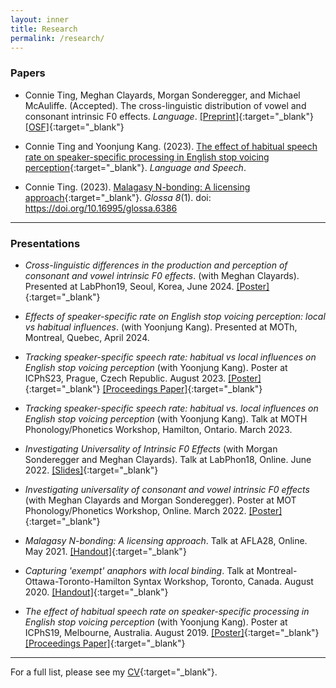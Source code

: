 ```yaml
---
layout: inner
title: Research
permalink: /research/
---
```


### Papers

- Connie Ting, Meghan Clayards, Morgan Sonderegger, and Michael McAuliffe. (Accepted). The cross-linguistic distribution of vowel and consonant intrinsic F0 effects. _Language_. [[Preprint]](https://osf.io/preprints/psyarxiv/64nhs){:target="_blank"} [[OSF]](https://osf.io/ehs6d/){:target="_blank"}

- Connie Ting and Yoonjung Kang. (2023). [The effect of habitual speech rate on speaker-specific processing in English stop voicing perception](https://journals.sagepub.com/doi/10.1177/00238309231188078){:target="_blank"}. _Language and Speech_.

- Connie Ting. (2023). [Malagasy N-bonding: A licensing approach](https://www.glossa-journal.org/article/id/6386/){:target="_blank"}. _Glossa 8_(1). doi: https://doi.org/10.16995/glossa.6386

***

### Presentations  

- *Cross-linguistic differences in the production and perception of consonant and vowel intrinsic F0 effects*. (with Meghan Clayards). Presented at LabPhon19, Seoul, Korea, June 2024. [[Poster]](){:target="_blank"}

- *Effects of speaker-specific rate on English stop voicing perception: local vs habitual influences*. (with Yoonjung Kang). Presented at MOTh, Montreal, Quebec, April 2024.

- *Tracking speaker-specific speech rate: habitual vs local influences on English stop voicing perception* (with Yoonjung Kang). Poster at ICPhS23, Prague, Czech Republic. August 2023. [[Poster]](ICPhS23_Eng_SpeechRate.pdf){:target="_blank"} [[Proceedings Paper]](ICPhS23.pdf){:target="_blank"}

- *Tracking speaker-specific speech rate: habitual vs. local influences on English stop voicing perception* (with Yoonjung Kang). Talk at MOTH Phonology/Phonetics Workshop, Hamilton, Ontario. March 2023.

- *Investigating Universality of Intrinsic F0 Effects* (with Morgan Sonderegger and Meghan Clayards). Talk at LabPhon18, Online. June 2022. [[Slides]](LabPhon_IF0.pdf){:target="_blank"}

- *Investigating universality of consonant and vowel intrinsic F0 effects* (with Meghan Clayards and Morgan Sonderegger). Poster at MOT Phonology/Phonetics Workshop, Online. March 2022. [[Poster]](MOT_Universal_IF0.pdf){:target="_blank"}

- *Malagasy N-bonding: A licensing approach*. Talk at AFLA28, Online. May 2021.  [[Handout]](AFLA_handout.pdf){:target="_blank"}

- *Capturing 'exempt' anaphors with local binding*. Talk at Montreal-Ottawa-Toronto-Hamilton Syntax Workshop, Toronto, Canada. August 2020. [[Handout]](MOTH2020_handout.pdf){:target="_blank"}

- *The effect of habitual speech rate on speaker-specific processing in English stop voicing perception* (with Yoonjung Kang). Poster at ICPhS19, Melbourne, Australia. August 2019. [[Poster]](ICPhS19_poster.pdf){:target="_blank"} [[Proceedings Paper]](ICPhS19_VOT.pdf){:target="_blank"}

***

For a full list, please see my [CV](https://connieting.github.io/cv/){:target="_blank"}.
